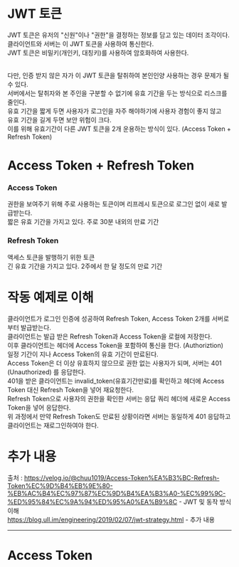 # JWT 토큰
JWT 토큰은 유저의 "신원"이나 "권한"을 결정하는 정보를 담고 있는 데이터 조각이다. <br/>
클라이언트와 서버는 이 JWT 토큰을 사용하여 통신한다. <br/>
JWT 토큰은 비밀키(개인키, 대칭키)를 사용하여 암호화하여 사용한다. <br/><br/>

다만, 인증 받지 않은 자가 이 JWT 토큰을 탈취하여 본인인양 사용하는 경우 문제가 될 수 있다. <br/>
서버에서는 탈취자와 본 주인을 구분할 수 없기에 유효 기간을 두는 방식으로 리스크를 줄인다. <br/>
유효 기간을 짧게 두면 사용자가 로그인을 자주 해야하기에 사용자 경험이 좋지 않고 <br/>
유효 기간을 길게 두면 보안 위험이 크다. <br/>
이를 위해 유효기간이 다른 JWT 토큰을 2개 운용하는 방식이 있다. (Access Token + Refresh Token) <br/>

# Access Token + Refresh Token
### Access Token
권한을 보여주기 위해 주로 사용하는 토큰이며 리프레시 토큰으로 로그인 없이 새로 발급받는다. <br/>
짧은 유효 기간을 가지고 있다. 주로 30분 내외의 만료 기간 <br/>
### Refresh Token
액세스 토큰을 발행하기 위한 토큰 <br/>
긴 유효 기간을 가지고 있다. 2주에서 한 달 정도의 만료 기간 <br/>

# 작동 예제로 이해
클라이언트가 로그인 인증에 성공하여 Refresh Token, Access Token 2개를 서버로부터 발급받는다. <br/>
클라이언트는 발급 받은 Refresh Token과 Access Token을 로컬에 저장한다. <br/>
이후 클라이언트는 헤더에 Access Token을 포함하여 통신을 한다. (Authoriztion) <br/>
일정 기간이 지나 Access Token의 유효 기간이 만료된다. <br/>
Access Token은 더 이상 유효하지 않으므로 권한 없는 사용자가 되며, 서버는 401 (Unauthorized) 를 응답한다. <br/>
401을 받은 클라이언트는 invalid_token(유효기간만료)를 확인하고 헤더에 Access Token 대신 Refresh Token을 넣어 재요청한다. <br/>
Refresh Token으로 사용자의 권한을 확인한 서버는 응답 쿼리 헤더에 새로운 Access Token을 넣어 응답한다. <br/>
위 과정에서 만약 Refresh Token도 만료된 상황이라면 서버는 동일하게 401 응답하고 클라이언트는 재로그인하여야 한다. <br/>

# 추가 내용


출처 : 
https://velog.io/@chuu1019/Access-Token%EA%B3%BC-Refresh-Token%EC%9D%B4%EB%9E%80-%EB%AC%B4%EC%97%87%EC%9D%B4%EA%B3%A0-%EC%99%9C-%ED%95%84%EC%9A%94%ED%95%A0%EA%B9%8C - JWT 및 동작 방식 이해 <br/>
https://blog.ull.im/engineering/2019/02/07/jwt-strategy.html - 추가 내용 <br/>

<hr/>

# Access Token

